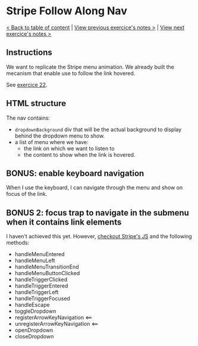 # Stripe Follow Along Nav

[< Back to table of content](../../README.md) |
[View previous exercice's notes >](../25-Event.Capture.Propagation.Bubbling.and.Once/Notes.md) |
[View next exercice's notes >](../27-Click.and.Drag/Notes.md)

## Instructions

We want to replicate the Stripe menu animation.
We already built the mecanism that enable use to follow the link hovered.

See [exercice 22](22-Follow.Along.Link.Highlighter/Notes.md).

## HTML structure

The nav contains:

- `dropdownBackground` div that will be the actual background to display behind the dropdown menu to show.
- a list of menu where we have:
  - the link on which we want to listen to
  - the content to show when the link is hovered.

## BONUS: enable keyboard navigation

When I use the keyboard, I can navigate through the menu and show on focus of the link.

## BONUS 2: focus trap to navigate in the submenu when it contains link elements

I haven't achieved this yet.
However, [checkout Stripe's JS](https://b.stripecdn.com/mkt/assets/SiteHeader-a7b40e0e.js) and the following methods:

- handleMenuEntered
- handleMenuLeft
- handleMenuTransitionEnd
- handleMenuButtonClicked
- handleTriggerClicked
- handleTriggerEntered
- handleTriggerLeft
- handleTriggerFocused
- handleEscape
- toggleDropdown
- registerArrowKeyNavigation <==
- unregisterArrowKeyNavigation <==
- openDropdown
- closeDropdown
